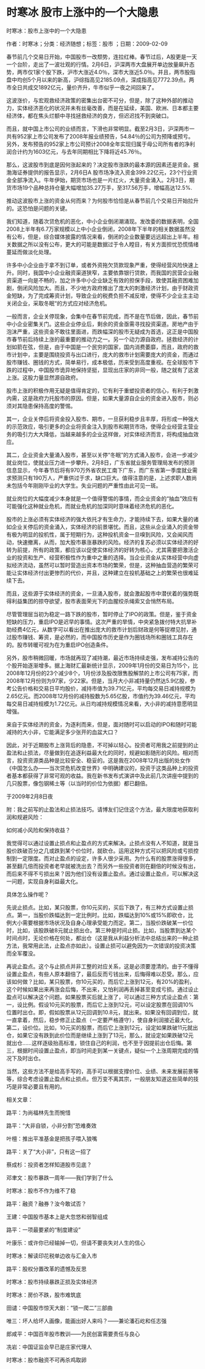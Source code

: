 # 时寒冰  股市上涨中的一个大隐患  
  
时寒冰：股市上涨中的一个大隐患  
作者：时寒冰；分类：经济随想；标签：股市 ；日期：2009-02-09  
春节前几个交易日开始，中国股市一改颓势，连拉红棒。春节过后，A股更是一天一个台阶，走出了一波壮观的行情。2月6日，沪深两市大盘展开单边放量飙升态势，两市仅1家个股下跌，沪市大涨近4.0％，深市大涨近5.0％。并且，两市股指盘中均创5个月以来的新高，沪综指高见2185.09点，深成指高见7772.39点。两市全日共成交1892亿元，量价齐升，牛市似乎一夜之间回来了。  
这波涨价，与宏观救经济政策的密集出台密不可分，但是，除了这种外部的推动力，实体经济恶化的状况并未有丝毫改善，而是在延续，美国、欧洲、日本都主要经济体，都在焦头烂额中寻找拯救经济的良方，但迟迟找不到突破口。  
而且，就中国上市公司的业绩而言，下滑也非常明显。截至2月3日，沪深两市一共有952家上市公司发布了2008年报业绩预告，54.84％的公司为预降或预亏。另外，发布预告的952家上市公司预计2008全年实现归属于母公司所有者的净利润合计约为1603亿元，与去年同期相比下降将近45.76％。  
那么，这波股市到底是因何涨起来的？决定股市涨跌的最本源的因素还是资金。据渤海证券提供的报告显示，2月6日A 股市场净流入资金399.22亿元，23个行业资金全部净流入。牛年伊始，期货市场也是一片红火，大量资金涌入。2月3日，期货市场19个品种总持仓量大幅增加35.27万手，至317.56万手，增幅高达12.5%.  
推动这波股市上涨的资金从何而来？为何股市恰恰是从春节前几个交易日开始拉升的。这恐怕是问题的关键。  
我们知道，随着次贷危机的恶化，中小企业倒闭潮涌现。发改委的数据表明，全国2008上半年有6.7万家规模以上中小企业倒闭，2008年下半年的相关数据虽然没有公布，但是，综合媒体披露的情况来看，倒闭的企业数量要远远超出上半年。相关数据之所以没有公布，更大的可能是数据过于令人瞠目，有关方面担忧恐慌情绪蔓延而做淡化处理。  
许多中小企业由于拿不到订单，或者外资拖欠货款现象严重，使得经营风险快速上升。同时，我国中小企业融资渠道狭窄，主要依靠银行贷款，而我国的民营企业融资渠道一向是不畅的，加之许多中小企业缺乏有效的担保手段，致使其融资困难加剧，倒闭风险加大。而且，不少地方政府推出了庞大的刺激经济计划，由于财政资金短缺，为了完成筹资计划，导致企业的税费负担不减反增，使得不少企业主主动关闭企业，采取冬眠“的方式应对经济危机。  
一般而言，企业关停现象，会集中在春节前完成，而不是在节后做，因此，春节前中小企业密集关门。这些企业停业后，剩余的资金亟需寻找投资渠道。房地产由于泡沫严重，这些资金不敢往里面进，而跌幅深的股市无疑成为首选，这正是中国股市春节前后持续上涨的最重要的推动力之一。另一个动力源自政府。拯救经济的计划如箭在弦，但是，由于中国是一个民穷的国家，国内消费萎靡，而且，政府的救市计划中，主要是围绕投资与出口进行，庞大的救市计划需要庞大的资金，而通过股市赚钱、圈钱的方式，简单易行，成本极低，历来受到高度重视。在全球股市下跌的过程中，中国股市诡异地保持坚挺，显现出庄家的非同一般，随之就有了这波上涨。这股力量显然源自政府。  
股市上涨的积极作用无疑是值得肯定的，它有利于重塑投资者的信心，有利于刺激内需，这是政府力托股市的原因。但是，如果大量源自企业的资金进入股市，则必须对其隐患保持高度的警惕。  
其一，企业关停后将资金投入股市、期市，一旦获利稳步且丰厚，将形成一种强大的示范效应，吸引更多的企业将资金注入到股市和期货市场，使得企业经营主营业务的吸引力大大降低，当越来越多的企业这样做，对实体经济而言，将构成抽血效应。  
其二，企业资金大量涌入股市，甚至以关停“冬眠”的方式涌入股市，会进一步减少就业岗位，使就业压力进一步攀升。2月8日，广东省就业服务管理局发布的预测信息显示，今年春节后将有970万外省农民工南下广东，而广东省第一季度就业需求预测只有190万人，严重供过于求，缺口巨大。值得注意的是，上述求职人数尚未包括今年刚刚毕业的大学生。失业问题的严重性由此可见一斑。  
就业岗位的大幅度减少本身就是一个值得警惕的事情，而企业资金的“抽血”效应有可能强化这种就业危机，而就业危机的加深同时意味着经济危机的恶化。  
股市的上涨必须有实体经济的强大依托才有生命力，才能持续下去，如果大量的诸如企业关停后的资金涌入，实体经济的前景堪忧。而且，这些从企业涌入的资金带有极为明显的投机性，属于短期行为，这种投机资金一旦嗅到风险，又会闻风而动，快速撤离，从而，加大股市暴涨暴跌的风险。经济的复苏必须以实体经济的好转为前提，所有的政策，都应该以促使实体经济的好转为核心，尤其需要把激活企业的投资和生产、经营积极性作为重中之重的选择。当企业资金从实体经营中向虚拟经济流动，虽然可以暂时营造出资本市场的繁荣，但是，这种抽血营造的繁荣可能让实体经济付出更惨烈的代价，并且，这种建立在投机基础之上的繁荣也很难延续下去。  
而且，这些源于实体经济的资金，一旦涌入股市，就会激起股市中潜伏着的强势既得利益集团的掠夺欲望，股市表面荣光下的血腥绞杀绳索又会悄然布局。  
尽管管理层当初为稳定一路下跌的股市，暂时停止了IPO的政策。但是，鉴于资金短缺的压力，重启IPO是迟早的事情。这次严重的旱情，中央紧急拨付特大抗旱补助经费4亿元，从数字可以看出在推出庞大的救市计划后财政是何等捉襟见肘，通过股市赚钱、筹资，是必然的，而中国股市历史是作为圈钱场所和圈钱工具存在的。股市转暖可视为在为重启IPO创造条件。  
另外，股市稍微回暖，市场就再现了减持潮，最近市场持续走强，发布减持公告的个股开始逐渐增多。据上海财汇最新统计显示，2009年1月份的交易日为15个，比2008年12月份的23个减少8个，1月份涉及股改限售股解禁的上市公司有75家，而2008年12月份则为97家，少22家。但是，当月大小非减持量仍然达5.9亿股，参考公告价格和交易日平均股价，减持市值为39.71亿元，平均每交易日减持规模为2.65亿元。而2008年12月份的减持股数为5.65亿股，市值约为39.46亿元，平均每交易日减持规模为1.72亿元。从日均减持规模情况来看，大小非的减持意愿明显增强。  
来自于实体经济的资金，为逐利而来，但是，面对随时可以启动的IPO和随时可能减持的大小非，它能满足多少张开的血盆大口？  
因此，对于近期股市上涨背后的隐患，不可掉以轻心。投资者可用我之前提到的止盈法和止损法，尽量做到在追逐利益最大化的同时，规避如影随形的风险。相对而言，投资资源类品种是比较安全、稳妥的。这是我在2008年12月出版的处女作《中国怎么办——当次贷危机改变世界》中明确建议的，投资于这类品种上的投资者基本都获得了非常可观的收益。我在新书发布式演讲中及此前几次讲座中提到的几只股票，像包钢稀土等（以当时的价位为依据）都已翻倍。  
于2009年2月8日夜  
附：我之前写的止盈法和止损法技巧。请博友们记住这个方法，最大限度地获取利润和规避风险：  
如何减小风险和保持收益？  
我觉得可以通过设置止损点和止盈点的方式来解决。止损点没有人不知道，就是当股价跌破百分之几或跌到某个价位时，就砍仓。运用这种方式可以把风险或亏损控制到一定限度。而对止盈点的设定，许多人很少采用。为什么有的股票涨得很多，甚至翻几倍而投资者老早就被洗出去？而另外一些投资者则在翻倍的时候没有出，而后来不得不亏损出来？因为他们没有设置止盈点。通过设置止盈点，可以解决这一问题，实现自身利益最大化。  
具体怎么操作呢？  
先说止损点。比如，某只股票，你10元买的，买后下跌了，有三种方式设置止损点。第一，当股价跌幅达到一定比例时。比如，跌幅达到10%或15%即砍仓，比例大小需要根据市场状况及自身心理承受能力而定。第二，当股价跌破某一价位时，比如，该股跌破8元就止损出仓。第三种是时间止损。比如，当股票到达某个时间点时，无论价格在何处，都出仓（这是我从利益分析法中总结出来的一种止损方法，我常用此法，止盈点亦如此）。设置止损可以避免因为一次错误的投资决策而全军覆没。  
再说止盈点。这个与止损点并非工整的对应关系，这是必须要澄清的。由于不懂得设置止盈点，有些人原本翻倍了，最后反而亏钱出来，后悔得难以忍受。那么，应该如何做？比如，某只股票，你10元买的，而后它上涨到12元，有20%的盈利，这个时候如果出来再涨会后悔，不出来，又怕利润再丢掉甚至变成亏损。通过设止盈点可以解决这个问题。如果股票买后就上涨了，可以通过三种方式设止盈点：第一，设比例。假设10元买的股票，而后它上涨到12元，可以设定股票在回调10%位置时出仓。即，假如股票从12元回调到10.8元，就出来。如果没有回调到位，就一直拿着，然后，稳步修正止盈点（一定要严格遵守），使自身利润接近最大化。第二，设价位。比如，10元买的股票，而后它上涨到12元，设定如果跌破11元就出仓，如果它没有跌到此价位而是继续上涨到了13元，那么，就设定如果跌破12元就出仓……这样逐级抬高标准，锁住自己的利润，也不至于因提前出仓后悔。第三，根据时间设置止盈点，即当时间走到某一关键点，疑似一个上涨周期完成的情况下及时出仓。  
当然，这些方法不是给高手写的，高手可以根据支撑价位、业绩、未来发展前景等等，综合考虑设置止盈点和止损点。但万变不离其宗，一般朋友知道这些简单的技巧是非常必要且有用的。  
  
相关文章：  
路平：为尚福林先生而惋惜  
路平：“大非自锁，小非分割”恐难奏效  
叶檀：推出平准基金是把孩子喂入狼嘴  
路平：关了“大小非”，只有这一招了  
蔡成杉：投资者怎样知道股市见底？  
邓聿文：股市暴跌一周年——我们学到了什么  
时寒冰：股市不作为维不了稳  
路平：融资？融券？汝今敢试否？  
王建：中国股市基本上是大忽悠和弱智组成  
路平：一项最要紧的“制度建设”  
叶康乐：或许你已经输掉一切，但请不要丧失对人生的信心  
时寒冰：解读印花税单边收与汇金入市  
路平：股权分置改革的遗憾及反思  
时寒冰：股市持续暴跌正损及实体经济  
时寒冰：房价不跌，股市难筑底  
田谴：中国股市惊天大剧：“锁一爬二”三部曲  
唯三：坏人给坏人画像，能画出好人来吗？——兼论潘石屹和任志强  
郎咸平：中国百年股市教训——为民创富需要责任与良心  
冼岩：中国证监会早已是庄家代理人  
时寒冰：股市融资不可再杀鸡取卵